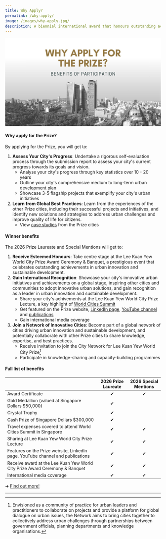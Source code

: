 ```yaml
---
title: Why Apply?
permalink: /why-apply/
image: /images/why-apply.jpg/
description: A biennial international award that honours outstanding achievements and contributions to the creation of liveable, vibrant and sustainable urban communities around the world.
---
```


![Why oh why](/images/why-apply.jpg)

#### **Why apply for the Prize?**

By applying for the Prize, you will get to: 

1. **Assess Your City's Progress**: Undertake a rigorous self-evaluation process through the submission report to assess your city's current progress towards its goals and vision.
   - Analyse your city's progress through key statistics over 10 - 20 years
   - Outline your city's comprehensive medium to long-term urban development plan
   - Showcase 3-5 flagship projects that exemplify your city's urban initiatives 
2. **Learn from Global Best Practices**: Learn from the experiences of the other Prize cities, including their successful projects and initiatives, and identify new solutions and strategies to address urban challenges and improve quality of life for citizens.
   - View [case studies](/resources/case-studies/) from the Prize cities

#### **Winner benefits**

The 2026 Prize Laureate and Special Mentions will get to:

1. **Receive Esteemed Honours**: Take centre stage at the Lee Kuan Yew World City Prize Award Ceremony & Banquet, a prestigious event that celebrates outstanding achievements in urban innovation and sustainable development.
2. **Gain International Recognition**: Showcase your city's innovative urban initiatives and achievements on a global stage, inspiring other cities and communities to adopt innovative urban solutions, and gain recognition as a leader in urban innovation and sustainable development. 
   - Share your city's achivements at the Lee Kuan Yew World City Prize Lecture, a key highlight of [World Cities Summit](https://www.worldcitiessummit.com.sg/)
   - Get featured on the Prize website, [LinkedIn page](https://www.linkedin.com/company/worldcityprize/), [YouTube channel](https://www.youtube.com/@worldcityprize) and [publications](documents/worldcityprize-2024.pdf/)
   - Gain international media coverage
3. **Join a Network of Innovative Cities**: Become part of a global network of cities driving urban innovation and sustainable development, and potentially collaborate with other Prize cities to share knowledge, expertise, and best practices.
   - Receive invitation to join the City Network for Lee Kuan Yew World City Prize[^1]
   - Participate in knowledge-sharing and capacity-building programmes

#### **Full list of benefits**

| | 2026 Prize Laureate | 2026 Special Mentions |
|:---|:---:|:---:|
| Award Certificate | ✔ | ✔ |
| Gold Medallion (valued at Singapore Dollars $50,000) | ✔ |  |
| Crystal Trophy | ✔ |  |
| Cash Prize of Singapore Dollars $300,000 | ✔ |  |
| Travel expenses covered to attend World Cities Summit in Singapore | ✔ | ✔ |
| Sharing at Lee Kuan Yew World City Prize Lecture | ✔ | ✔ |
| Features on the Prize website, LinkedIn page, YouTube channel and publications | ✔ | ✔ |
| Receive award at the Lee Kuan Yew World City Prize Award Ceremony & Banquet | ✔ | ✔ |
| International media coverage | ✔ | ✔ |

➜ [Find out more!](/prize-cycle/)

---

[^1]: Envisioned as a community of practice for urban leaders and practitioners to collaborate on projects and provide a platform for global dialogue on urban issues, the Network aims to bring cities together to collectively address urban challenges through partnerships between government officials, planning departments and knowledge organisations.
